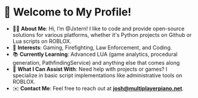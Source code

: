 # 🌟 Welcome to My Profile!

- 🧑‍💻 **About Me**: Hi, I’m @Jxtern! I like to code and provide open-source solutions for various platforms, whether it's Python projects on Github or Lua scripts on ROBLOX.  
- 🎯 **Interests**: Gaming, Firefighting, Law Enforcement, and Coding.  
- 📚 **Currently Learning**: Advanced LUA (game analytics, procedural generation, PathfindingService) and anything else that comes along
- 🤝 **What I Can Assist With**: Need help with projects or games? I specialize in basic script implementations like administrative tools on ROBLOX.  
- ✉️ **Contact Me**: Feel free to reach out at **josh@multiplayerpiano.net**.  
<!---
Jxtern/Jxtern is a ✨ special ✨ repository because its `README.md` (this file) appears on your GitHub profile.
You can click the Preview link to take a look at your changes.
--->

